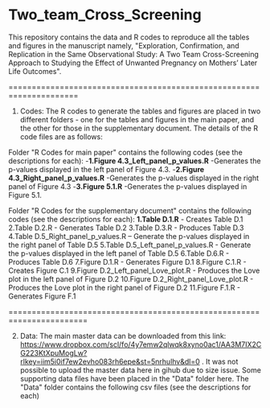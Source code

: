 # Two_team_Cross_Screening
This repository contains the data and R codes to reproduce all the tables and figures in the manuscript namely, "Exploration, Confirmation, and Replication in the Same Observational Study: A Two Team Cross-Screening Approach to Studying the Effect of Unwanted Pregnancy on Mothers’ Later Life Outcomes". 

=====================================================================
1) Codes: The R codes to generate the tables and figures are placed in two different folders - one for the tables and figures in the main paper, and the other for those in the supplementary document. The details of the R code files are as follows:

Folder "R Codes for main paper" contains the following codes (see the descriptions for each):
-**1.Figure 4.3_Left_panel_p_values.R** -Generates the p-values displayed in the left panel of Figure 4.3.
-**2.Figure 4.3_Right_panel_p_values.R** -Generates the p-values displayed in the right  panel of Figure 4.3
-**3.Figure 5.1.R** -Generates the p-values displayed in Figure 5.1.

Folder "R Codes for the supplementary document" contains the following codes (see the descriptions for each):
**1.Table D.1.R** - Creates Table D.1 
2.Table D.2.R - Generates Table D.2 
3.Table D.3.R - Produces Table D.3
4.Table D.5_Right_panel_p_values.R – Generate the p-values displayed in the right panel of Table D.5 
5.Table D.5_Left_panel_p_values.R - Generate the p-values displayed in the left panel of Table D.5 
6.Table D.6.R - Produces Table D.6
7.Figure D.1.R - Generates Figure D.1
8.Figure C.1.R - Creates Figure C.1
9.Figure D.2_Left_panel_Love_plot.R - Produces the Love plot in the left panel of Figure D.2
10.Figure D.2_Right_panel_Love_plot.R - Produces the Love plot in the right panel of Figure D.2
11.Figure F.1.R - Generates Figure F.1

=======================================================================  
  
2) Data: The main master data can be downloaded from this link: https://www.dropbox.com/scl/fo/4y7emw2qlwqk8xyno0ac1/AA3M7IX2CG223KtXpuMogLw?rlkey=iim5i0if7ew2evho083rh6epe&st=5nrhulhv&dl=0 . It was not possible to upload the master data here in gihub due to size issue. Some supporting data files have been placed in the "Data" folder here. The "Data" folder contains the following csv files (see the descriptions for each)

   
